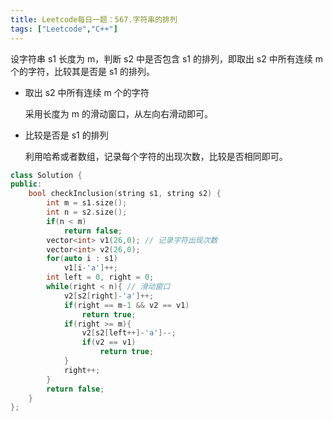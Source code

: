 ```yaml
---
title: Leetcode每日一题：567.字符串的排列
tags: ["Leetcode","C++"]
---
```


设字符串 s1 长度为 m，判断 s2 中是否包含 s1 的排列，即取出 s2 中所有连续 m 个的字符，比较其是否是 s1 的排列。

* 取出 s2 中所有连续 m 个的字符

  采用长度为 m 的滑动窗口，从左向右滑动即可。

* 比较是否是 s1 的排列

  利用哈希或者数组，记录每个字符的出现次数，比较是否相同即可。

~~~c++
class Solution {
public:
    bool checkInclusion(string s1, string s2) {
        int m = s1.size();
        int n = s2.size();
        if(n < m)
            return false;
        vector<int> v1(26,0); // 记录字符出现次数
        vector<int> v2(26,0);
        for(auto i : s1)
            v1[i-'a']++;
        int left = 0, right = 0;
        while(right < n){ // 滑动窗口
            v2[s2[right]-'a']++;
            if(right == m-1 && v2 == v1)
                return true;
            if(right >= m){
                v2[s2[left++]-'a']--;
                if(v2 == v1)
                    return true;
            }
            right++;
        }
        return false;
    }
};
~~~

